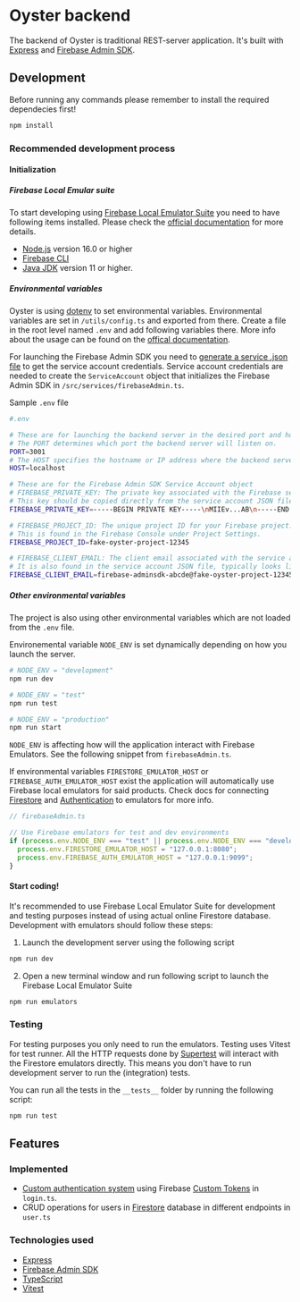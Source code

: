 # Oyster backend

The backend of Oyster is traditional REST-server application. It's built with [Express](https://expressjs.com/) and [Firebase Admin SDK](https://firebase.google.com/docs/admin/setup). 

## Development

Before running any commands please remember to install the required dependecies first!

```bash
npm install
```

### Recommended development process

#### Initialization

##### Firebase Local Emular suite

To start developing using [Firebase Local Emulator Suite](https://firebase.google.com/docs/emulator-suite) you need to have following items installed. Please check the [official documentation](https://firebase.google.com/docs/emulator-suite/install_and_configure) for more details.
- [Node.js](https://nodejs.org/en/download/package-manager) version 16.0 or higher
- [Firebase CLI](https://firebase.google.com/docs/cli)
- [Java JDK](https://jdk.java.net/) version 11 or higher.

##### Environmental variables

Oyster is using [dotenv](https://www.npmjs.com/package/dotenv) to set environmental variables. Environmental variables are set in `/utils/config.ts` and exported from there. Create a file in the root level named `.env` and add following variables there. More info about the usage can be found on the [offical documentation](https://www.npmjs.com/package/dotenv).

For launching the Firebase Admin SDK you need to [generate a service .json file](https://firebase.google.com/docs/admin/setup#initialize_the_sdk_in_non-google_environments) to get the service account credentials. Service account credentials are needed to create the `ServiceAccount` object that initializes the Firebase Admin SDK in `/src/services/firebaseAdmin.ts`.

Sample `.env` file 

```bash
#.env

# These are for launching the backend server in the desired port and host
# The PORT determines which port the backend server will listen on.
PORT=3001
# The HOST specifies the hostname or IP address where the backend server will run.
HOST=localhost

# These are for the Firebase Admin SDK Service Account object
# FIREBASE_PRIVATE_KEY: The private key associated with the Firebase service account.
# This key should be copied directly from the service account JSON file, keeping the "BEGIN" and "END" lines intact.
FIREBASE_PRIVATE_KEY=-----BEGIN PRIVATE KEY-----\nMIIEv...AB\n-----END PRIVATE KEY-----

# FIREBASE_PROJECT_ID: The unique project ID for your Firebase project.
# This is found in the Firebase Console under Project Settings.
FIREBASE_PROJECT_ID=fake-oyster-project-12345

# FIREBASE_CLIENT_EMAIL: The client email associated with the service account for your Firebase project.
# It is also found in the service account JSON file, typically looks like a generated email address.
FIREBASE_CLIENT_EMAIL=firebase-adminsdk-abcde@fake-oyster-project-12345.iam.gserviceaccount.com

```

##### Other environmental variables

The project is also using other environmental variables which are not loaded from the `.env` file. 

Environemental variable `NODE_ENV` is set dynamically depending on how you launch the server.

```bash
# NODE_ENV = "development"
npm run dev

# NODE_ENV = "test"
npm run test

# NODE_ENV = "production"
npm run start
```

`NODE_ENV` is affecting how will the application interact with Firebase Emulators. See the following snippet from `firebaseAdmin.ts`.

If environmental variables `FIRESTORE_EMULATOR_HOST` or `FIREBASE_AUTH_EMULATOR_HOST` exist the application will automatically use Firebase local emulators for said products. Check docs for connecting [Firestore](https://firebase.google.com/docs/emulator-suite/connect_firestore#admin_sdks) and [Authentication](https://firebase.google.com/docs/emulator-suite/connect_auth#admin_sdks) to emulators for more info.


```javascript
// firebaseAdmin.ts

// Use Firebase emulators for test and dev environments
if (process.env.NODE_ENV === "test" || process.env.NODE_ENV === "development" || process.env.NODE_ENV === "CI") {
  process.env.FIRESTORE_EMULATOR_HOST = "127.0.0.1:8080";
  process.env.FIREBASE_AUTH_EMULATOR_HOST = "127.0.0.1:9099";
}
```

#### Start coding!

It's recommended to use Firebase Local Emulator Suite for development and testing purposes instead of using actual online Firestore database. Development with emulators should  follow these steps: 

1. Launch the development server using the following script
```bash
npm run dev
```

2. Open a new terminal window and run following script to launch the Firebase Local Emulator Suite
```bash
npm run emulators
```

### Testing

For testing purposes you only need to run the emulators. Testing uses Vitest for test runner. All the HTTP requests done by [Supertest](https://ladjs.github.io/superagent/#request-basics) will interact with the Firestore emulators directly. This means you don't have to run development server to run the (integration) tests.

You can run all the tests in the `__tests__` folder by running the following script:

```bash
npm run test
```

## Features

### Implemented 
- [Custom authentication system](https://firebase.google.com/docs/auth/web/custom-auth) using Firebase [Custom Tokens](https://firebase.google.com/docs/auth/admin/create-custom-tokens) in `login.ts`. 
- CRUD operations for users in [Firestore](https://firebase.google.com/docs/firestore) database in different endpoints in `user.ts`


### Technologies used
- [Express](https://expressjs.com/)
- [Firebase Admin SDK](https://firebase.google.com/docs/admin/setup)
- [TypeScript](https://www.typescriptlang.org/)
- [Vitest](https://vitest.dev/)